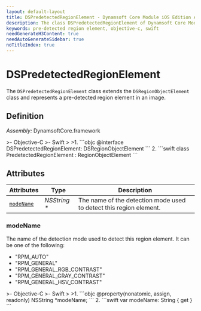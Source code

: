 ```yaml
---
layout: default-layout
title: DSPredetectedRegionElement - Dynamsoft Core Module iOS Edition API Reference
description: The class DSPredetectedRegionElement of Dynamsoft Core Module represents a pre-detected region element, which is a subclass of DSRegionObjectElement.
keywords: pre-detected region element, objective-c, swift
needGenerateH3Content: true
needAutoGenerateSidebar: true
noTitleIndex: true
---
```


# DSPredetectedRegionElement

The `DSPredetectedRegionElement` class extends the `DSRegionObjectElement` class and represents a pre-detected region element in an image.

## Definition

*Assembly:* DynamsoftCore.framework

<div class="sample-code-prefix"></div>
>- Objective-C
>- Swift
>
>1. 
```objc
@interface DSPredetectedRegionElement: DSRegionObjectElement
```
2. 
```swift
class PredetectedRegionElement : RegionObjectElement
```

## Attributes

| Attributes | Type | Description |
| ---------- | ---- | ----------- |
| [`modeName`](#modename) | *NSString \** | The name of the detection mode used to detect this region element. |

### modeName

The name of the detection mode used to detect this region element. It can be one of the following:

- "RPM_AUTO"
- "RPM_GENERAL"
- "RPM_GENERAL_RGB_CONTRAST"
- "RPM_GENERAL_GRAY_CONTRAST"
- "RPM_GENERAL_HSV_CONTRAST"

<div class="sample-code-prefix"></div>
>- Objective-C
>- Swift
>
>1. 
```objc
@property(nonatomic, assign, readonly) NSString *modeName;
```
2. 
```swift
var modeName: String { get }
```

